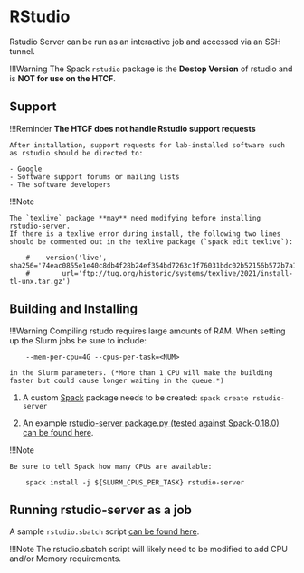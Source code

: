 # RStudio

Rstudio Server can be run as an interactive job and accessed via an SSH tunnel.

!!!Warning
    The Spack `rstudio` package is the **Destop Version** of rstudio and is **NOT for use on the HTCF**.

## Support

!!!Reminder
    **The HTCF does not handle Rstudio support requests**

    After installation, support requests for lab-installed software such as rstudio should be directed to:

    - Google
    - Software support forums or mailing lists
    - The software developers
    

!!!Note

    The `texlive` package **may** need modifying before installing rstudio-server.
    If there is a texlive error during install, the following two lines should be commented out in the texlive package (`spack edit texlive`):
    
        #    version('live', sha256='74eac0855e1e40c8db4f28b24ef354bd7263c1f76031bdc02b52156b572b7a1d',
        #        url='ftp://tug.org/historic/systems/texlive/2021/install-tl-unx.tar.gz')

## Building and Installing

!!!Warning
    Compiling rstudo requires large amounts of RAM.  When setting up the Slurm jobs be sure to include:

        --mem-per-cpu=4G --cpus-per-task=<NUM>

    in the Slurm parameters. (*More than 1 CPU will make the building faster but could cause longer waiting in the queue.*)

1. A custom [Spack](../../software.md#spack) package needs to be created: `spack create rstudio-server`

2. An example [rstudio-server package.py (tested against Spack-0.18.0) can be found here](package.py).

!!!Note

    Be sure to tell Spack how many CPUs are available:

        spack install -j ${SLURM_CPUS_PER_TASK} rstudio-server

## Running rstudio-server as a job

A sample `rstudio.sbatch` script [can be found here](rstudio.sbatch).

!!!Note
    The rstudio.sbatch script will likely need to be modified to add CPU and/or Memory requirements.
